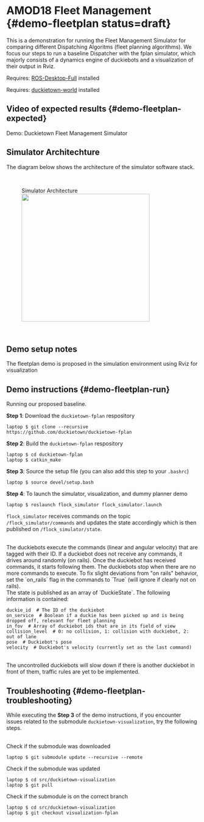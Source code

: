 # AMOD18 Fleet Management {#demo-fleetplan status=draft}


This is a demonstration for running the Fleet Management Simulator for comparing different Dispatching Algoritms (fleet planning algorithms). We focus our steps to run a baseline Dispatcher with the fplan simulator, which majorly consists of a dynamics engine of duckiebots and a visualization of their output in Rviz.


<div class='requirements' markdown="1">

Requires: [ROS-Desktop-Full][ROS-installation] installed

[ROS-installation]:http://wiki.ros.org/ROS/Installation

Requires: [duckietown-world][duckietown-world] installed

[duckietown-world]: https://github.com/duckietown/duckietown-world/

</div>

## Video of expected results {#demo-fleetplan-expected}

<div figure-id="fig:demo-fleet-management-simultator-video">
    <figcaption>Demo: Duckietown Fleet Management Simulator</figcaption>
    <dtvideo src='vimeo:306587628'/>
</div>

## Simulator Architechture

The diagram below shows the architecture of the simulator software stack.

<br />
<figure>
<figcaption>Simulator Architecture</figcaption>
<img  style='width:24em'  src="Simulator_architecture.png"/>
</figure>
<br />

## Demo setup notes 

The fleetplan demo is proposed in the simulation environment using Rviz for visualization

## Demo instructions {#demo-fleetplan-run}

Running our proposed baseline.

**Step 1**: Download the `duckietown-fplan` respository

    laptop $ git clone --recursive https://github.com/duckietown/duckietown-fplan

**Step 2**: Build the `duckietown-fplan` respository

    laptop $ cd duckietown-fplan
    laptop $ catkin_make
 
 **Step 3**: Source the setup file (you can also add this step to your `.bashrc`)

    laptop $ source devel/setup.bash

 **Step 4**: To launch the simulator, visualization, and dummy planner demo
 
    laptop $ roslaunch flock_simulator flock_simulator.launch


`flock_simulator` receives commands on the topic `/flock_simulator/commands` and updates the state accordingly which is then published on `/flock_simulator/state`.

<br />
The duckiebots execute the commands (linear and angular velocity) that are tagged with their ID. If a duckiebot does not receive any commands, it drives around randomly (on rails). Once the duckiebot has received commands, it starts following them. The duckiebots stop when there are no more commands to execute. To fix slight deviations from "on rails" behavior, set the `on_rails` flag in the commands to `True` (will ignore if clearly not on rails).

<br />
The state is published as an array of `DuckieState`. The following information is contained:

```
duckie_id  # The ID of the duckiebot
on_service  # Boolean if a duckie has been picked up and is being dropped off, relevant for fleet planning
in_fov  # Array of duckiebot ids that are in its field of view
collision_level  # 0: no collision, 1: collision with duckiebot, 2: out of lane
pose  # Duckiebot's pose
velocity  # Duckiebot's velocity (currently set as the last command)
```

<br/>
The uncontrolled duckiebots will slow down if there is another duckiebot in front of them, traffic rules are yet to be implemented.

## Troubleshooting {#demo-fleetplan-troubleshooting}

While executing the  **Step 3** of the demo instructions, if you encounter issues related to the submodule `duckietown-visualization`, try the following steps.

<br />
Check if the submodule was downloaded

	laptop $ git submodule update --recursive --remote


Check if the submodule was updated

	laptop $ cd src/duckietown-visualization
	laptop $ git pull


Check if the submodule is on the correct branch

	laptop $ cd src/duckietown-visualization
	laptop $ git checkout visualization-fplan
